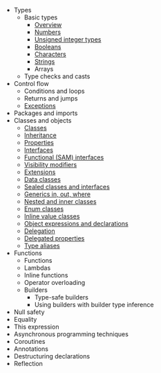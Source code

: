 - Types
	- Basic types
		- [Overview](Overview.md)
		- [Numbers](Numbers.md)
		- [Unsigned integer types](Unsigned%20integer%20types.md)
		- [Booleans](Booleans.md)
		- [Characters](Characters.md)
		- [Strings](Strings.md)
		- Arrays
	- Type checks and casts
- Control flow
	- Conditions and loops
	- Returns and jumps
	- [Exceptions](Exceptions.md)
- Packages and imports
- Classes and objects
	- [Classes](Classes.md)
	- [Inheritance](Inheritance.md)
	- [Properties](Properties.md)
	- [Interfaces](Interfaces.md)
	- [Functional (SAM) interfaces](Functional%20(SAM)%20interfaces.md) 
	- [Visibility modifiers](Visibility%20modifiers.md) 
	- [Extensions](Extensions.md)
	- [Data classes](Data%20classes.md) 
	- [Sealed classes and interfaces](Sealed%20classes%20and%20interfaces.md)
	- [Generics in, out, where](Generics%20in,%20out,%20where.md) 
	- [Nested and inner classes](Nested%20and%20inner%20classes.md)
	- [Enum classes](Enum%20classes.md)
	- [Inline value classes](Inline%20value%20classes.md)
	- [Object expressions and declarations](Object%20expressions%20and%20declarations.md) 
	- [Delegation](Delegation.md)
	- [Delegated properties](Delegated%20properties.md)
	- [Type aliases](Type%20aliases.md)
- Functions
	- Functions
	- Lambdas
	- Inline functions
	- Operator overloading
	- Builders
		- Type-safe builders
		- Using builders with builder type inference
- Null safety
- Equality
- This expression
- Asynchronous programming techniques
- Coroutines
- Annotations
- Destructuring declarations
- Reflection
